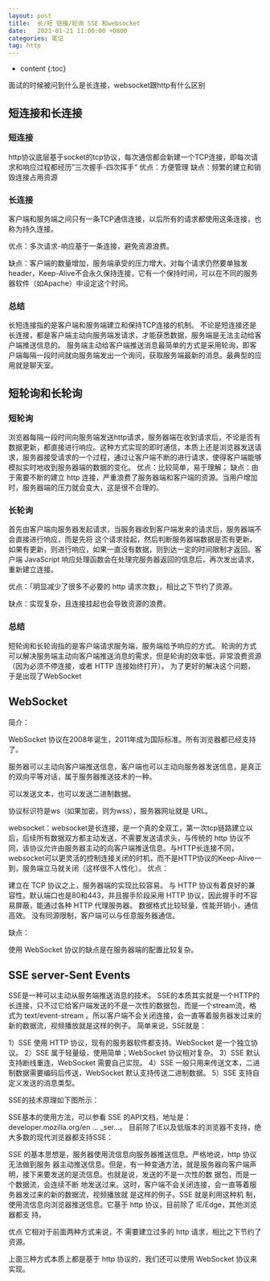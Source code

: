```yaml
---
layout: post
title:  长/短 链接/轮询 SSE 和websocket 
date:   2021-01-21 11:00:00 +0800
categories: 笔记
tag: http
---
```

* content
{:toc}

面试的时候被问到什么是长连接，websocket跟http有什么区别

## 短连接和长连接

### 短连接

http协议底层基于socket的tcp协议，每次通信都会新建一个TCP连接，即每次请求和响应过程都经历”三次握手-四次挥手“
优点：方便管理
缺点：频繁的建立和销毁连接占用资源

### 长连接

客户端和服务端之间只有一条TCP通信连接，以后所有的请求都使用这条连接，也称为持久连接。

优点：多次请求-响应基于一条连接，避免资源浪费。

缺点：客户端的数量增加，服务端承受的压力增大。对每个请求仍然要单独发header，Keep-Alive不会永久保持连接，它有一个保持时间，可以在不同的服务器软件（如Apache）中设定这个时间。

### 总结

长短连接指的是客户端和服务端建立和保持TCP连接的机制。
不论是短连接还是长连接，都是客户端主动向服务端发请求，才能获悉数据，服务端是无法主动给客户端推送信息的。
服务端主动给客户端推送消息最简单的方式是采用轮询，即客户端每隔一段时间就向服务端发出一个询问，获取服务端最新的消息。最典型的应用就是聊天室。

## 短轮询和长轮询

### 短轮询

浏览器每隔一段时间向服务端发送http请求，服务器端在收到请求后，不论是否有数据更新，都直接进行响应。这种方式实现的即时通信，本质上还是浏览器发送请求，服务器接受请求的一个过程，通过让客户端不断的进行请求，使得客户端能够模拟实时地收到服务器端的数据的变化。
优点：比较简单，易于理解；
缺点：由于需要不断的建立 http 连接，严重浪费了服务器端和客户端的资源。当用户增加时，服务器端的压力就会变大，这是很不合理的。

### 长轮询

首先由客户端向服务器发起请求，当服务器收到客户端发来的请求后，服务器端不会直接进行响应，而是先将 这个请求挂起，然后判断服务器端数据是否有更新。
如果有更新，则进行响应，如果一直没有数据，则到达一定的时间限制才返回。客户端 JavaScript 响应处理函数会在处理完服务器返回的信息后，再次发出请求，重新建立连接。

优点：「明显减少了很多不必要的 http 请求次数」，相比之下节约了资源。

缺点：实现复杂，且连接挂起也会导致资源的浪费。

### 总结

短轮询和长轮询指的是客户端请求服务端，服务端给予响应的方式。
轮询的方式可以解决服务端主动向客户端推送消息的需求，但是轮询的效率低，非常浪费资源（因为必须不停连接，或者 HTTP 连接始终打开）。
为了更好的解决这个问题，于是出现了WebSocket

## WebSocket

简介：

WebSocket 协议在2008年诞生，2011年成为国际标准。所有浏览器都已经支持了。

服务器可以主动向客户端推送信息，客户端也可以主动向服务器发送信息，是真正的双向平等对话，属于服务器推送技术的一种。

可以发送文本，也可以发送二进制数据。

协议标识符是ws（如果加密，则为wss），服务器网址就是 URL。

websocket：websocket是长连接，是一个真的全双工，第一次tcp链路建立以后，后续所有数据双方都主动发送，不需要发送请求头，与传统的 http 协议不同，该协议允许由服务器主动的向客户端推送信息。与HTTP长连接不同，websocket可以更灵活的控制连接关闭的时机，而不是HTTP协议的Keep-Alive一到，服务端立马就关闭（这样很不人性化）。
优点：

建立在 TCP 协议之上，服务器端的实现比较容易。
与 HTTP 协议有着良好的兼容性。默认端口也是80和443，并且握手阶段采用 HTTP 协议，因此握手时不容易屏蔽，能通过各种 HTTP 代理服务器。
数据格式比较轻量，性能开销小，通信高效。
没有同源限制，客户端可以与任意服务器通信。

缺点：

使用 WebSocket 协议的缺点是在服务器端的配置比较复杂。

## SSE server-Sent Events

SSE是一种可以主动从服务端推送消息的技术。
SSE的本质其实就是一个HTTP的长连接，只不过它给客户端发送的不是一次性的数据包，而是一个stream流，格式为
text/event-stream
。所以客户端不会关闭连接，会一直等着服务器发过来的新的数据流，视频播放就是这样的例子。
简单来说，SSE就是：

1）SSE 使用 HTTP 协议，现有的服务器软件都支持。WebSocket 是一个独立协议。
2）SSE 属于轻量级，使用简单；WebSocket 协议相对复杂。
3）SSE 默认支持断线重连，WebSocket 需要自己实现。
4）SSE 一般只用来传送文本，二进制数据需要编码后传送，WebSocket 默认支持传送二进制数据。
5）SSE 支持自定义发送的消息类型。

SSE的技术原理如下图所示：

SSE基本的使用方法，可以参看 SSE 的API文档，地址是：developer.mozilla.org/en ... _ser…。
目前除了IE以及低版本的浏览器不支持，绝大多数的现代浏览器都支持SSE：

SSE 的基本思想是，服务器使用流信息向服务器推送信息。严格地说，http 协议无法做到服务 器主动推送信息。但是，有一种变通方法，就是服务器向客户端声明，接下来要发送的是流信息。也就是说，发送的不是一次性的数 据包，而是一个数据流，会连续不断 地发送过来。这时，客户端不会关闭连接，会一直等着服务器发过来的新的数据流，视频播放就 是这样的例子。SSE 就是利用这种机 制，使用流信息向浏览器推送信息。它基于 http 协议，目前除了 IE/Edge，其他浏览器都支 持。

优点
它相对于前面两种方式来说，不 需要建立过多的 http 请求，相比之下节约了资源。

上面三种方式本质上都是基于 http 协议的，我们还可以使用 WebSocket 协议来实现。
